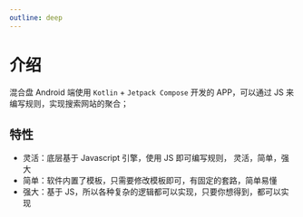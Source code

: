 ```yaml
---
outline: deep
---
```


# 介绍

混合盘 Android 端使用 `Kotlin` + `Jetpack Compose` 开发的 APP，可以通过 JS 来编写规则，实现搜索网站的聚合；


## 特性

- 灵活：底层基于 Javascript 引擎，使用 JS 即可编写规则， 灵活，简单，强大
- 简单：软件内置了模板，只需要修改模板即可，有固定的套路，简单易懂
- 强大：基于 JS，所以各种复杂的逻辑都可以实现，只要你想得到，都可以实现